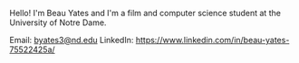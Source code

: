 Hello! I'm Beau Yates and I'm a film and computer science student at the University of Notre Dame.

Email: byates3@nd.edu
LinkedIn: https://www.linkedin.com/in/beau-yates-75522425a/
